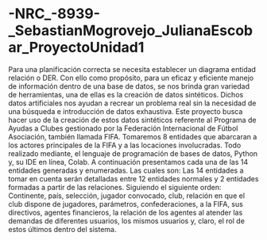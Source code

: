 # -NRC_-8939-_SebastianMogrovejo_JulianaEscobar_ProyectoUnidad1

Para una planificación correcta se necesita establecer un diagrama entidad relación o DER. Con ello como propósito, para un eficaz y eficiente manejo de información dentro de una base de datos, se nos brinda gran variedad de herramientas, una de ellas es la creación de datos sintéticos. Dichos datos artificiales nos ayudan a recrear un problema real sin la necesidad de una búsqueda e introducción de datos exhaustiva. Este proyecto busca hacer uso de la creación de estos datos sintéticos referente al Programa de Ayudas a Clubes gestionado por la Federación Internacional de Fútbol Asociación, también llamada FIFA. Tomaremos 8 entidades que abarcaran a los actores principales de la FIFA y a las locaciones involucradas. Todo realizado mediante, el lenguaje de programación de bases de datos, Python y, su IDE en línea, Colab.
A continuación presentamos cada una de las 14 entidades generadas y enumeradas. Las cuales son:
Las 14 entidades a tomar en cuenta serán detalladas entre 12 entidades normales y 2 entidades formadas a partir de las relaciones. Siguiendo el siguiente orden: Continente, país, selección, jugador convocado, club, relación en que el club dispone de jugadores, parámetros, confederaciones, a la FIFA, sus directivos, agentes financieros, la relación de los agentes al atender las demandas de diferentes usuarios, los mismos usuarios y, claro, el rol de estos últimos dentro del sistema.
